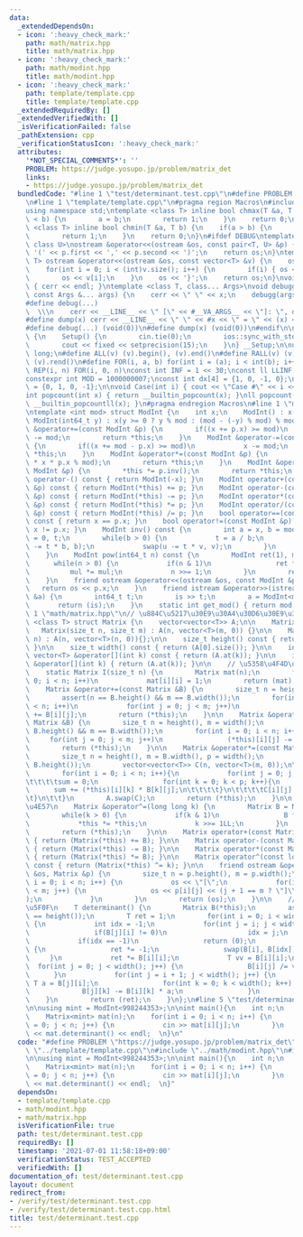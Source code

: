 ```yaml
---
data:
  _extendedDependsOn:
  - icon: ':heavy_check_mark:'
    path: math/matrix.hpp
    title: math/matrix.hpp
  - icon: ':heavy_check_mark:'
    path: math/modint.hpp
    title: math/modint.hpp
  - icon: ':heavy_check_mark:'
    path: template/template.cpp
    title: template/template.cpp
  _extendedRequiredBy: []
  _extendedVerifiedWith: []
  _isVerificationFailed: false
  _pathExtension: cpp
  _verificationStatusIcon: ':heavy_check_mark:'
  attributes:
    '*NOT_SPECIAL_COMMENTS*': ''
    PROBLEM: https://judge.yosupo.jp/problem/matrix_det
    links:
    - https://judge.yosupo.jp/problem/matrix_det
  bundledCode: "#line 1 \"test/determinant.test.cpp\"\n#define PROBLEM \"https://judge.yosupo.jp/problem/matrix_det\"\
    \n#line 1 \"template/template.cpp\"\n#pragma region Macros\n#include <bits/stdc++.h>\n\
    using namespace std;\ntemplate <class T> inline bool chmax(T &a, T b) {\n    if(a\
    \ < b) {\n        a = b;\n        return 1;\n    }\n    return 0;\n}\ntemplate\
    \ <class T> inline bool chmin(T &a, T b) {\n    if(a > b) {\n        a = b;\n\
    \        return 1;\n    }\n    return 0;\n}\n#ifdef DEBUG\ntemplate <class T,\
    \ class U>\nostream &operator<<(ostream &os, const pair<T, U> &p) {\n    os <<\
    \ '(' << p.first << ',' << p.second << ')';\n    return os;\n}\ntemplate <class\
    \ T> ostream &operator<<(ostream &os, const vector<T> &v) {\n    os << '{';\n\
    \    for(int i = 0; i < (int)v.size(); i++) {\n        if(i) { os << ','; }\n\
    \        os << v[i];\n    }\n    os << '}';\n    return os;\n}\nvoid debugg()\
    \ { cerr << endl; }\ntemplate <class T, class... Args>\nvoid debugg(const T &x,\
    \ const Args &... args) {\n    cerr << \" \" << x;\n    debugg(args...);\n}\n\
    #define debug(...)                                                           \
    \  \\\n    cerr << __LINE__ << \" [\" << #__VA_ARGS__ << \"]: \", debugg(__VA_ARGS__)\n\
    #define dump(x) cerr << __LINE__ << \" \" << #x << \" = \" << (x) << endl\n#else\n\
    #define debug(...) (void(0))\n#define dump(x) (void(0))\n#endif\n\nstruct Setup\
    \ {\n    Setup() {\n        cin.tie(0);\n        ios::sync_with_stdio(false);\n\
    \        cout << fixed << setprecision(15);\n    }\n} __Setup;\n\nusing ll = long\
    \ long;\n#define ALL(v) (v).begin(), (v).end()\n#define RALL(v) (v).rbegin(),\
    \ (v).rend()\n#define FOR(i, a, b) for(int i = (a); i < int(b); i++)\n#define\
    \ REP(i, n) FOR(i, 0, n)\nconst int INF = 1 << 30;\nconst ll LLINF = 1LL << 60;\n\
    constexpr int MOD = 1000000007;\nconst int dx[4] = {1, 0, -1, 0};\nconst int dy[4]\
    \ = {0, 1, 0, -1};\n\nvoid Case(int i) { cout << \"Case #\" << i << \": \"; }\n\
    int popcount(int x) { return __builtin_popcount(x); }\nll popcount(ll x) { return\
    \ __builtin_popcountll(x); }\n#pragma endregion Macros\n#line 1 \"math/modint.hpp\"\
    \ntemplate <int mod> struct ModInt {\n    int x;\n    ModInt() : x(0) {}\n   \
    \ ModInt(int64_t y) : x(y >= 0 ? y % mod : (mod - (-y) % mod) % mod) {}\n    ModInt\
    \ &operator+=(const ModInt &p) {\n        if((x += p.x) >= mod)\n            x\
    \ -= mod;\n        return *this;\n    }\n    ModInt &operator-=(const ModInt &p)\
    \ {\n        if((x += mod - p.x) >= mod)\n            x -= mod;\n        return\
    \ *this;\n    }\n    ModInt &operator*=(const ModInt &p) {\n        x = (int)(1LL\
    \ * x * p.x % mod);\n        return *this;\n    }\n    ModInt &operator/=(const\
    \ ModInt &p) {\n        *this *= p.inv();\n        return *this;\n    }\n    ModInt\
    \ operator-() const { return ModInt(-x); }\n    ModInt operator+(const ModInt\
    \ &p) const { return ModInt(*this) += p; }\n    ModInt operator-(const ModInt\
    \ &p) const { return ModInt(*this) -= p; }\n    ModInt operator*(const ModInt\
    \ &p) const { return ModInt(*this) *= p; }\n    ModInt operator/(const ModInt\
    \ &p) const { return ModInt(*this) /= p; }\n    bool operator==(const ModInt &p)\
    \ const { return x == p.x; }\n    bool operator!=(const ModInt &p) const { return\
    \ x != p.x; }\n    ModInt inv() const {\n        int a = x, b = mod, u = 1, v\
    \ = 0, t;\n        while(b > 0) {\n            t = a / b;\n            swap(a\
    \ -= t * b, b);\n            swap(u -= t * v, v);\n        }\n        return ModInt(u);\n\
    \    }\n    ModInt pow(int64_t n) const {\n        ModInt ret(1), mul(x);\n  \
    \      while(n > 0) {\n            if(n & 1)\n                ret *= mul;\n  \
    \          mul *= mul;\n            n >>= 1;\n        }\n        return ret;\n\
    \    }\n    friend ostream &operator<<(ostream &os, const ModInt &p) {\n     \
    \   return os << p.x;\n    }\n    friend istream &operator>>(istream &is, ModInt\
    \ &a) {\n        int64_t t;\n        is >> t;\n        a = ModInt<mod>(t);\n \
    \       return (is);\n    }\n    static int get_mod() { return mod; }\n};\n#line\
    \ 1 \"math/matrix.hpp\"\n// \u884C\u5217\u30E9\u30A4\u30D6\u30E9\u30EA\ntemplate\
    \ <class T> struct Matrix {\n    vector<vector<T>> A;\n\n    Matrix() {}\n\n \
    \   Matrix(size_t n, size_t m) : A(n, vector<T>(m, 0)) {}\n\n    Matrix(size_t\
    \ n) : A(n, vector<T>(n, 0)){};\n\n    size_t height() const { return (A.size());\
    \ }\n\n    size_t width() const { return (A[0].size()); }\n\n    inline const\
    \ vector<T> &operator[](int k) const { return (A.at(k)); }\n\n    inline vector<T>\
    \ &operator[](int k) { return (A.at(k)); }\n\n    // \u5358\u4F4D\u884C\u5217\n\
    \    static Matrix I(size_t n) {\n        Matrix mat(n);\n        for(int i =\
    \ 0; i < n; i++)\n            mat[i][i] = 1;\n        return (mat);\n    }\n\n\
    \    Matrix &operator+=(const Matrix &B) {\n        size_t n = height(), m = width();\n\
    \        assert(n == B.height() && m == B.width());\n        for(int i = 0; i\
    \ < n; i++)\n            for(int j = 0; j < m; j++)\n                (*this)[i][j]\
    \ += B[i][j];\n        return (*this);\n    }\n\n    Matrix &operator-=(const\
    \ Matrix &B) {\n        size_t n = height(), m = width();\n        assert(n ==\
    \ B.height() && m == B.width());\n        for(int i = 0; i < n; i++)\n       \
    \     for(int j = 0; j < m; j++)\n                (*this)[i][j] -= B[i][j];\n\
    \        return (*this);\n    }\n\n    Matrix &operator*=(const Matrix &B) {\n\
    \        size_t n = height(), m = B.width(), p = width();\n        assert(p ==\
    \ B.height());\n        vector<vector<T>> C(n, vector<T>(m, 0));\n\t\tT sum;\n\
    \        for(int i = 0; i < n; i++){\n            for(int j = 0; j < m; j++){\n\
    \t\t\t\tsum = 0;\n                for(int k = 0; k < p; k++){\n              \
    \      sum += (*this)[i][k] * B[k][j];\n\t\t\t\t}\n\t\t\t\tC[i][j] = sum;\n\t\t\
    \t}\n\t\t}\n        A.swap(C);\n        return (*this);\n    }\n\n    // \u7D2F\
    \u4E57\n    Matrix &operator^=(long long k) {\n        Matrix B = Matrix::I(height());\n\
    \        while(k > 0) {\n            if(k & 1)\n                B *= *this;\n\
    \            *this *= *this;\n            k >>= 1LL;\n        }\n        A.swap(B.A);\n\
    \        return (*this);\n    }\n\n    Matrix operator+(const Matrix &B) const\
    \ { return (Matrix(*this) += B); }\n\n    Matrix operator-(const Matrix &B) const\
    \ { return (Matrix(*this) -= B); }\n\n    Matrix operator*(const Matrix &B) const\
    \ { return (Matrix(*this) *= B); }\n\n    Matrix operator^(const long long k)\
    \ const { return (Matrix(*this) ^= k); }\n\n    friend ostream &operator<<(ostream\
    \ &os, Matrix &p) {\n        size_t n = p.height(), m = p.width();\n        for(int\
    \ i = 0; i < n; i++) {\n            os << \"[\";\n            for(int j = 0; j\
    \ < m; j++) {\n                os << p[i][j] << (j + 1 == m ? \"]\\n\" : \",\"\
    );\n            }\n        }\n        return (os);\n    }\n\n    // \u884C\u5217\
    \u5F0F\n    T determinant() {\n        Matrix B(*this);\n        assert(width()\
    \ == height());\n        T ret = 1;\n        for(int i = 0; i < width(); i++)\
    \ {\n            int idx = -1;\n            for(int j = i; j < width(); j++) {\n\
    \                if(B[j][i] != 0)\n                    idx = j;\n            }\n\
    \            if(idx == -1)\n                return (0);\n            if(i != idx)\
    \ {\n                ret *= -1;\n                swap(B[i], B[idx]);\n       \
    \     }\n            ret *= B[i][i];\n            T vv = B[i][i];\n          \
    \  for(int j = 0; j < width(); j++) {\n                B[i][j] /= vv;\n      \
    \      }\n            for(int j = i + 1; j < width(); j++) {\n               \
    \ T a = B[j][i];\n                for(int k = 0; k < width(); k++) {\n       \
    \             B[j][k] -= B[i][k] * a;\n                }\n            }\n    \
    \    }\n        return (ret);\n    }\n};\n#line 5 \"test/determinant.test.cpp\"\
    \n\nusing mint = ModInt<998244353>;\n\nint main(){\n    int n;\n    cin >> n;\n\
    \    Matrix<mint> mat(n);\n    for(int i = 0; i < n; i++) {\n        for(int j\
    \ = 0; j < n; j++) {\n            cin >> mat[i][j];\n        }\n    }\n    cout\
    \ << mat.determinant() << endl;  \n}\n"
  code: "#define PROBLEM \"https://judge.yosupo.jp/problem/matrix_det\"\n#include\
    \ \"../template/template.cpp\"\n#include \"../math/modint.hpp\"\n#include \"../math/matrix.hpp\"\
    \n\nusing mint = ModInt<998244353>;\n\nint main(){\n    int n;\n    cin >> n;\n\
    \    Matrix<mint> mat(n);\n    for(int i = 0; i < n; i++) {\n        for(int j\
    \ = 0; j < n; j++) {\n            cin >> mat[i][j];\n        }\n    }\n    cout\
    \ << mat.determinant() << endl;  \n}"
  dependsOn:
  - template/template.cpp
  - math/modint.hpp
  - math/matrix.hpp
  isVerificationFile: true
  path: test/determinant.test.cpp
  requiredBy: []
  timestamp: '2021-07-01 11:58:18+09:00'
  verificationStatus: TEST_ACCEPTED
  verifiedWith: []
documentation_of: test/determinant.test.cpp
layout: document
redirect_from:
- /verify/test/determinant.test.cpp
- /verify/test/determinant.test.cpp.html
title: test/determinant.test.cpp
---
```


